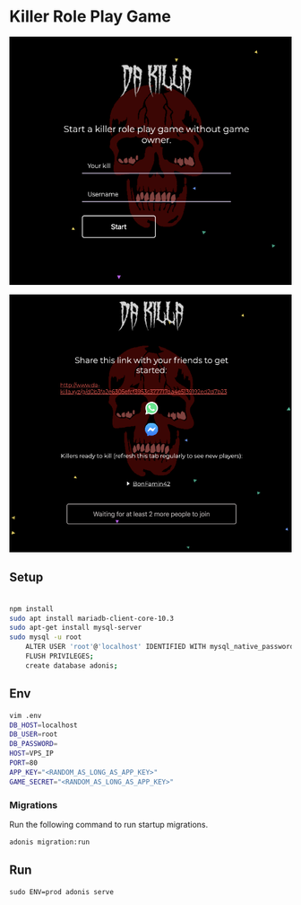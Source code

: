 # Killer Role Play Game

![img1.png](https://raw.githubusercontent.com/NkxxkN/2killer/master/img1.png)

![img2.png](https://raw.githubusercontent.com/NkxxkN/2killer/master/img2.png)

## Setup



```bash

npm install
sudo apt install mariadb-client-core-10.3
sudo apt-get install mysql-server
sudo mysql -u root
    ALTER USER 'root'@'localhost' IDENTIFIED WITH mysql_native_password BY 'password_from_.env';
    FLUSH PRIVILEGES;
    create database adonis;
```

## Env


```bash
vim .env
DB_HOST=localhost
DB_USER=root
DB_PASSWORD=
HOST=VPS_IP
PORT=80
APP_KEY="<RANDOM_AS_LONG_AS_APP_KEY>"
GAME_SECRET="<RANDOM_AS_LONG_AS_APP_KEY>"
```


### Migrations

Run the following command to run startup migrations.

```bash
adonis migration:run
```

## Run

```
sudo ENV=prod adonis serve
```
